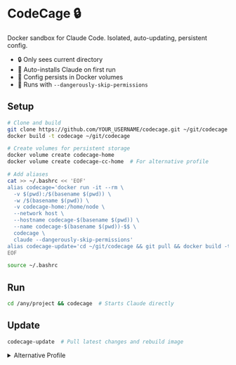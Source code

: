 # CodeCage 🔒

Docker sandbox for Claude Code. Isolated, auto-updating, persistent config.

- 🔒 Only sees current directory
- 🔄 Auto-installs Claude on first run
- 💾 Config persists in Docker volumes
- 🚀 Runs with `--dangerously-skip-permissions`

## Setup

```bash
# Clone and build
git clone https://github.com/YOUR_USERNAME/codecage.git ~/git/codecage
docker build -t codecage ~/git/codecage

# Create volumes for persistent storage
docker volume create codecage-home
docker volume create codecage-cc-home  # For alternative profile

# Add aliases
cat >> ~/.bashrc << 'EOF'
alias codecage='docker run -it --rm \
  -v $(pwd):/$(basename $(pwd)) \
  -w /$(basename $(pwd)) \
  -v codecage-home:/home/node \
  --network host \
  --hostname codecage-$(basename $(pwd)) \
  --name codecage-$(basename $(pwd))-$$ \
  codecage \
  claude --dangerously-skip-permissions'
alias codecage-update='cd ~/git/codecage && git pull && docker build -t codecage .'
EOF

source ~/.bashrc
```

## Run

```bash
cd /any/project && codecage  # Starts Claude directly
```

## Update

```bash
codecage-update  # Pull latest changes and rebuild image
```

<details>
<summary>Alternative Profile</summary>

```bash
# Add to ~/.bashrc for different config/API key
alias codecagecc='docker run -it --rm \
  -v $(pwd):/$(basename $(pwd)) \
  -w /$(basename $(pwd)) \
  -v codecage-cc-home:/home/node \
  --network host \
  --hostname codecage-$(basename $(pwd)) \
  --name codecage-$(basename $(pwd))-cc-$$ \
  codecage \
  claude --dangerously-skip-permissions'
```
</details>

